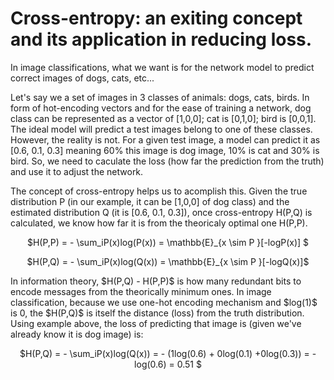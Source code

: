 
# Cross-entropy: an exiting concept and its application in reducing loss. 

In image classifications, what we want is for the network model to predict correct images of dogs, cats, etc...

Let's say we a set of images in 3 classes of animals: dogs, cats, birds. In form of hot-encoding vectors and for the ease 
of training a network, dog class can be represented as a vector of [1,0,0]; cat is [0,1,0]; bird is [0,0,1]. The ideal model
will predict a test images belong to one of these classes. However, the reality is not. For a given test image, a model 
can predict it as [0.6, 0.1, 0.3] meaning 60% this image is dog image, 10% is cat and 30% is bird. So, we need to caculate the loss (how far the prediction from the truth) and use it to adjust the network. 

The concept of cross-entropy helps us to acomplish this. Given the true distribution P (in our example, it can be [1,0,0] of dog class) and the estimated distribution Q (it is [0.6, 0.1, 0.3]), once cross-entropy H(P,Q) is calculated, we know how far it is from the theoricaly optimal one H(P,P). 
<p align="center"> $H(P,P) = - \sum_iP(x)log(P(x)) = \mathbb{E}_{x \sim P }[-logP(x)] $ </p>

<p align="center"> $H(P,Q) = - \sum_iP(x)log(Q(x)) = \mathbb{E}_{x \sim P }[-logQ(x)]$ </p>
In information theory, $H(P,Q) - H(P,P)$ is how many redundant bits to encode messages from the theorically minimum ones.
In image classification, because we use one-hot encoding mechanism and $log(1)$ is 0, the $H(P,Q)$ is itself the distance (loss) from the truth distribution. Using example above, the loss of predicting that image is (given we've already know it is dog image) is: 
<p align="center"> $H(P,Q) = - \sum_iP(x)log(Q(x)) = - (1log(0.6) + 0log(0.1) +0log(0.3)) = -log(0.6) = 0.51 $  </p>

